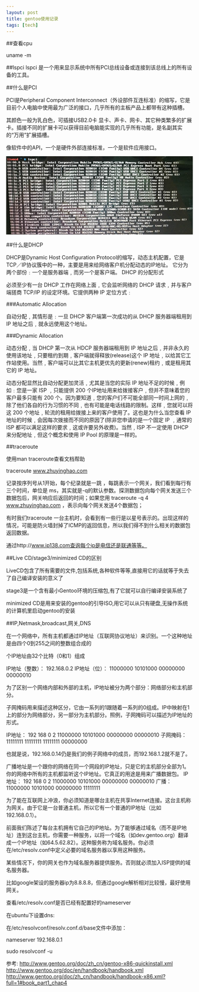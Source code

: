 ```yaml
---
layout: post
title: gentoo使用记录 
tags: [tech]
---
```


##查看cpu

uname -m

##lspci
lspci 是一个用来显示系统中所有PCI总线设备或连接到该总线上的所有设备的工具。 

##什么是PCI

PCI是Peripheral Component Interconnect（外设部件互连标准）的缩写，它是目前个人电脑中使用最为广泛的接口，几乎所有的主板产品上都带有这种插槽。

其颜色一般为乳白色，可插接USB2.0卡 显卡、声卡、网卡、其它种类繁多的扩展卡。插接不同的扩展卡可以获得目前电脑能实现的几乎所有功能，是名副其实的“万用”扩展插槽。

像软件中的API，一个是硬件外部连接标准，一个是软件应用接口。

![lspci](/images/lspci.jpg)


##什么是DHCP

DHCP是Dynamic Host Configuration Protocol的缩写，动态主机配置，它是TCP／IP协议簇中的一种，主要是用来给网络客户机分配动态的IP地址。
它分为两个部份﹕一个是服务器端﹐而另一个是客户端。
DHCP 的分配形式

必须至少有一台 DHCP 工作在网络上面﹐它会监听网络的 DHCP 请求﹐并与客户端搓商 TCP/IP 的设定环境。它提供两种 IP 定位方式﹕

###Automatic Allocation

自动分配﹐其情形是﹕一旦 DHCP 客户端第一次成功的从 DHCP 服务器端租用到 IP 地址之后﹐就永远使用这个地址。


###Dynamic Allocation

动态分配﹐当 DHCP 第一次从 HDCP 服务器端租用到 IP 地址之后﹐并非永久的使用该地址﹐只要租约到期﹐客户端就得释放(release)这个 IP 地址﹐以给其它工作站使用。当然﹐客户端可以比其它主机更优先的更新(renew)租约﹐或是租用其它的 IP 地址。

动态分配显然比自动分配更加灵活﹐尤其是当您的实际 IP 地址不足的时候﹐例如﹕您是一家 ISP ﹐只能提供 200 个IP地址用来给拨接客户﹐但并不意味着您的客户最多只能有 200 个。因为要知道﹐您的客户们不可能全部同一时间上网的﹐除了他们各自的行为习惯的不同﹐也有可能是电话线路的限制。这样﹐您就可以将这 200 个地址﹐轮流的租用给拨接上来的客户使用了。这也是为什么当您查看 IP 地址的时候﹐会因每次拨接而不同的原因了(除非您申请的是一个固定 IP ﹐通常的 ISP 都可以满足这样的要求﹐这或许要另外收费)。当然﹐ISP 不一定使用 DHCP 来分配地址﹐但这个概念和使用 IP Pool 的原理是一样的。

##traceroute

使用man traceroute查看文档帮助

traceroute www.zhuyinghao.com

记录按序列号从1开始，每个纪录就是一跳 ，每跳表示一个网关，我们看到每行有三个时间，单位是 ms，其实就是-q的默认参数。探测数据包向每个网关发送三个数据包后，网关响应后返回的时间；如果您用 traceroute -q 4 www.zhuyinghao.com ，表示向每个网关发送4个数据包；

有时我们traceroute 一台主机时，会看到有一些行是以星号表示的。出现这样的情况，可能是防火墙封掉了ICMP的返回信息，所以我们得不到什么相关的数据包返回数据。

通过http://www.ip138.com查询每个ip是电信还是联通等等。

##Live CD/stage3/minimized CD的区别


LiveCD包含了所有需要的文件,包括系统,各种软件等等,直接用它的话就等于失去了自己编译安装的意义了

stage3是一个含有最小Gentoo环境的压缩包,有了它就可以自行编译安装系统了

minimized CD是用来安装的gentoo的引导ISO,用它可以从只有硬盘,无操作系统的计算机里启动gentoo的安装

##IP,Netmask,broadcast,网关,DNS

在一个网络中，所有主机都通过IP地址（互联网协议地址）来识别。一个这种地址是由四个0到255之间的整数组合成的

个IP地址由32个比特（0和1）组成

IP地址（整数）：   192.168.0.2
IP地址（位）：     11000000 10101000 00000000 00000010

为了区别一个网络内部和外部的主机，IP地址被分为两个部分：网络部分和主机部分。

子网掩码用来描述这种区分，它由一系列的1跟随着一系列的0组成。IP中映射在1上的部分为网络部分，另一部分为主机部分。照例，子网掩码可以描述为IP地址的形式。

IP地址：        192      168      0         2
              11000000 10101000 00000000 00000010
子网掩码：    11111111 11111111 11111111 00000000

也就是说，192.168.0.14仍是我们的例子网络中的成员，而192.168.1.2就不是了。 


广播地址是一个跟你的网络在同一个网段的IP地址，只是它的主机部分全部为1。你的网络中所有的主机都监听这个IP地址。它真正的用途是用来广播数据包。 
IP地址：      192      168      0         2
            11000000 10101000 00000000 00000010
广播：      11000000 10101000 00000000 11111111

为了能在互联网上冲浪，你必须知道是哪台主机在共享Internet连接。这台主机称为网关。由于它是一台普通主机，所以它有一个普通的IP地址（比如192.168.0.1）。 

前面我们陈述了每台主机拥有它自己的IP地址。为了能够通过域名（而不是IP地址）连到这台主机，你需要一种服务，以将一个域名（如dev.gentoo.org）翻译成一个IP地址（如64.5.62.82）。这种服务称为域名服务。你必须在/etc/resolv.conf中定义必要的域名服务器以享用这种服务。

某些情况下，你的网关也作为域名服务器提供服务。否则就必须加入ISP提供的域名服务器。 


比如google架设的服务器ip为8.8.8.8，但通过google解析相对比较慢，最好使用网关。

查看/etc/resolv.conf是否已经有配置好的nameserver

在ubuntu下设置dns:

在/etc/resolvconf/resolv.conf.d/base文件中添加：

nameserver 192.168.0.1

sudo resolvconf -u




参考:
<http://www.gentoo.org/doc/zh_cn/gentoo-x86-quickinstall.xml>
<http://www.gentoo.org/doc/en/handbook/handbook.xml>
<http://www.gentoo.org/doc/zh_cn/handbook/handbook-x86.xml?full=1#book_part1_chap4>
